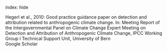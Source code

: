 index: hide

<div class="Citation">

  <div class="Citation-body">
    <div class="Citation-text">Hegerl et al., 2010: <span class="Article-bookTitle">Good practice guidance paper on detection and attribution related to anthropogenic climate change. In: Meeting Report of the Intergovernmental Panel on Climate Change Expert Meeting on Detection and Attribution of Anthropogenic Climate Change, </span>IPCC Working Group I Technical Support Unit, University of Bern</div>
    <div class="Citation-links">
      <div class="CitationLink" data-href="https://scholar.google.com/scholar?q=Good+practice+guidance+paper+on+detection+and+attribution+related+to+anthropogenic+climate+change.+In%3A+Meeting+Report+of+the+Intergovernmental+Panel+on+Climate+Change+Expert+Meeting+on+Detection+and+Attribution+of+Anthropogenic+Climate+Change+">
        <div class="CitationLink-icon CitationLink-Scholar"></div>
        <div class="CitationLink-text">Google Scholar</div>
      </div>
    </div>
  </div>
</div>


<div class="Citation-copy">

</div>